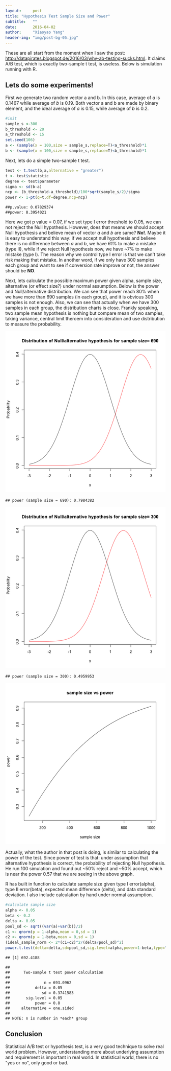 ```yaml
---
layout:     post
title: "Hypothesis Test Sample Size and Power"
subtitle:   ""
date:       2016-04-02
author:     "Xiaoyao Yang"
header-img: "img/post-bg-05.jpg"
---
```



These are all start from the moment when I saw the post: <http://datapirates.blogspot.de/2016/03/why-ab-testing-sucks.html>. It claims A/B test, which is exactly two-sample t test, is useless. Below is simulation running with R.

## Lets do some experiments!

First we generate two random vector a and b. In this case, average of *a* is 0.1467 while average of *b* is 0.19. Both vector a and b are made by binary element, and the ideal average of *a* is 0.15, while average of *b* is 0.2.

~~~ r
#init
sample_s <-300
b_threshold <- 20
a_threshold <- 15
set.seed(106)
a <- (sample(x = 100,size = sample_s,replace=T)<a_threshold)*1
b <- (sample(x = 100,size = sample_s,replace=T)<b_threshold)*1
~~~

Next, lets do a simple two-sample t test.

~~~r
test <- t.test(b,a,alternative = "greater")
t <- test$statistic
degree <- test$parameter
sigma <- sd(b-a)
ncp <- (b_threshold-a_threshold)/100*sqrt(sample_s/2)/sigma
power <- 1-pt(q=t,df=degree,ncp=ncp)
~~~ 





```
##p.value: 0.07829374 
##power: 0.3954021
```

Here we got p value = 0.07, if we set type I error threshold to 0.05, we can not reject the Null hypothesis. However, does that means we should accept Null hypothesis and believe mean of vector *a* and *b* are same? **No!**. Maybe it is easy to understand this way: if we accept null hypothesis and believe there is no difference between *a* and *b*, we have *61%* to make a mistake (type II), while if we reject Null hypothesis now, we have ~7% to make mistake (type I). The reason why we control type I error is that we can't take risk making that mistake. In another word, if we only have 300 samples each group and want to see if conversion rate improve or not, the answer should be **NO**.



Next, lets calculate the possible maximum power given alpha, sample size, alternative (or effect size?) under normal assumption. Below is the power and Null/alternative distribution. We can see that power reach 80% when we have more than 690 samples (in each group), and it is obvious 300 samples is not enough. Also, we can see that actually when we have 300 samples in each group, the distribution charts is close. Frankly speaking, two sample mean hypothesis is nothing but compare mean of two samples, taking variance, central limit theroem into consideration and use distribution to measure the probability.



![plot of chunk unnamed-chunk-3](/figure/source/2016-04-02-hypothesis-test-sample-size/unnamed-chunk-3-1.png)

```
## power (sample size = 690): 0.7984382
```

![plot of chunk unnamed-chunk-3](/figure/source/2016-04-02-hypothesis-test-sample-size/unnamed-chunk-3-2.png)

```
## power (sample size = 300): 0.4959953
```

![plot of chunk unnamed-chunk-3](/figure/source/2016-04-02-hypothesis-test-sample-size/unnamed-chunk-3-3.png)

Actually, what the author in that post is doing, is similar to calculating the power of the test. Since power of test is that: under assumption that alternative hypothesis is correct, the probability of rejecting Null hypothesis. He run 100 simulation and found out ~50% reject and ~50% accept, which is near the power 0.57 that we are seeing in the above graph.



R has built in function to calculate sample size given type I error(alpha), type II error(beta), expected mean difference (delta), and data standard deviation. I also include calculation by hand under normal assumption. 

~~~r
#calculate sample size
alpha <- 0.05
beta <- 0.2
delta <- 0.05
pool_sd <- sqrt((var(a)+var(b))/2)
c1 <- qnorm(p = 1-alpha,mean = 0,sd = 1)
c2 <- qnorm(p = 1-beta,mean = 0,sd = 1)
(ideal_sample_norm <- 2*(c1+c2)^2/(delta/pool_sd)^2)
power.t.test(delta=delta,sd=pool_sd,sig.level=alpha,power=1-beta,type="two.sample",alternative="one.sided")
~~~



```
## [1] 692.4188
```

```
## 
##      Two-sample t test power calculation 
## 
##               n = 693.0962
##           delta = 0.05
##              sd = 0.3741583
##       sig.level = 0.05
##           power = 0.8
##     alternative = one.sided
## 
## NOTE: n is number in *each* group
```


## Conclusion

Statistical A/B test or hypothesis test, is a very good technique to solve real world problem. However, understanding more about underlying assumption and requirement is important in real world. In statistical world, there is no "yes or no", only good or bad.

